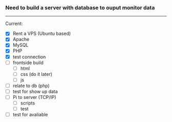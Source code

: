 ### Need to build a server with database to ouput monitor data

***

Current:
- [x] Rent a VPS (Ubuntu based)
- [x] Apache
- [x] MySQL
- [x] PHP
- [x] test connection
- [ ] frontside build
  - [ ] html
  - [ ] css (do it later)
  - [ ] js
- [ ] relate to db (php)
- [ ] test for show up data
- [ ] Pi to server (TCP/IP)
  - [ ] scripts
  - [ ] test
- [ ] test for avaliable
